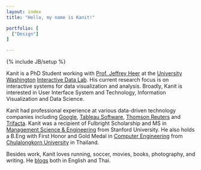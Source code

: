 ```yaml
---
layout: index
title: "Hello, my name is Kanit!"

portfolio: [
  ["Design"]
]

---
```

{% include JB/setup %}

Kanit is a PhD Student working with [Prof. Jeffrey Heer](http://jheer.org) at the [University Washington](http://www.uw.edu) [Interactive Data Lab](http://idl.cs.washington.edu]).
His current research focus is on interactive systems for data visualization and analysis.
Broadly, Kanit is interested in User Interface System and Technology, Information Visualization and Data Science.

Kanit had professional experience at various data-driven technology companies including [Google](http://www.google.com),
[Tableau Software](http://www.tableausoftware.com), [Thomson Reuters](http://thomsonreuters.com) and [Trifacta](http://www.trifacta.com).
Kanit was a recipient of Fulbright Scholarship and MS in [Management Science & Engineering](http://msande.stanford.edu) from Stanford University.
He also holds a B.Eng with First Honor and Gold Medal in [Computer Engineering](http://www.cp.eng.chula.ac.th) from [Chulalongkorn University](http://www.chula.ac.th) in Thailand.


Besides work, Kanit loves running, soccer, movies, books, photography, and writing.  He [blogs](http://medium.com/@kanitw) both in English and Thai.



